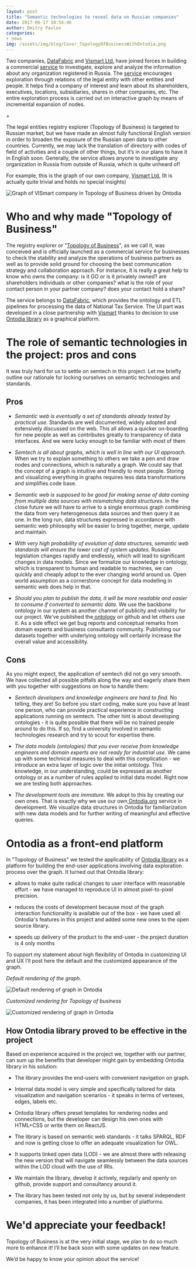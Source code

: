 ```yaml
---
layout: post
title: "Semantic technologies to reveal data on Russian companies"
date: 2017-06-17 10:54:46
author: Dmitry Pavlov
categories:
- news
img: /assets/img/blog/Cover_TopologyOfBusinessWithOntodia.png
---
```

Two companies, [DataFabric](http://datafabric.cc/) and [Vismart Ltd.](https://vismart.biz/) have joined forces in building a commercial [service](http://tree-i8n.apps.datafabric.cc/) to investigate, explore and analyze the information about any organization registered in Russia. The [service](http://tree-i8n.apps.datafabric.cc/) encourages exploration through relations of the legal entity with other entities and people. It helps find a company of interest and learn about its shareholders, executives, locations, subsidiaries, shares in other companies, etc. The entire exploration process is carried out on interactive graph by means of incremental expansion of nodes.
<!-- more -->+

The legal entities registry explorer (Topology of Business) is targeted to Russian market, but we have made an almost fully functional English version in order to broaden the exposure of the Russian open data to other countries. Currently, we may lack the translation of directory with codes of field of activities and a couple of other things, but it’s in our plans to have it in English soon. Generally, the service allows anyone to investigate any organization in Russia from outside of Russia, which is quite unheard of!

For example, this is the graph of our own company, [Vismart Ltd.](https://vismart.biz/) (It is actually quite trivial and holds no special insights)

![Graph of VISmart company in Topology of Business driven by Ontodia](/assets/img/blog/VISmartGraph_TopologyOfBusinessWithOntodia.png)

# Who and why made "Topology of Business"

The registry explorer or "[Topology of Business](http://tree-i8n.apps.datafabric.cc/)", as we call it, was conceived and is officially launched as a commercial service for businesses to check the stability and analyze the operations of business partners as well as to provide solid ground for choosing the best communication strategy and collaboration approach. For instance, it is really a great help to know who owns the company: is it GO or is it privately owned? are shareholders individuals or other companies? what is the role of your contact person in your partner company? does your contact hold a share?

The service belongs to [DataFabric](http://datafabric.cc/), which provides the ontology and ETL pipelines for processing the data of National Tax Service. The UI part was developed in a close partnership with [Vismart](https://vismart.biz/) thanks to decision to use [Ontodia library](https://github.com/ontodia-org/ontodia) as a graphical platform.

# The role of semantic technologies in the project: pros and cons

It was truly hard for us to settle on semtech in this project. Let me briefly outline our rationale for locking ourselves on semantic technologies and standards. 

## Pros

* _Semantic web is eventually a set of standards already tested by practical use._ Standards are well documented, widely adopted and extensively discussed on the web. This all allows a quicker on-boarding for new people as well as contributes greatly to transparency of data interfaces. And we were lucky enough to be familiar with most of them

* _Semtech is all about graphs, which is well in line with our UI approach._ When we try to explain something to others we take a pen and draw nodes and connections, which is naturally a graph. We could say that the concept of a graph is intuitive and friendly to most people. Storing and visualizing everything in graphs requires less data transformations and simplifies code base. 

* _Semantic web is supposed to be good for making sense of data coming from multiple data sources with mismatching data structures._ In the close future we will have to arrive to a single enormous graph combining the data from very heterogeneous data sources and then query it as one. In the long run, data structures expressed in accordance with semantic web philosophy will be easier to bring together, merge, update and maintain. 

* _With very high probability of evolution of data structures, semantic web standards will ensure the lower cost of system updates._ Russian legislation changes rapidly and endlessly, which will lead to significant changes in data models. Since we formalize our knowledge in ontology, which is transparent to human and readable to machines, we can quickly and cheaply adopt to the ever changing world around us. Open world assumption as a cornerstone concept for data modelling in semantic web does help in that.

* _Should you plan to publish the data, it will be more readable and easier to consume if converted to semantic data._ We use the backbone ontology in our system as another channel of publicity and visibility for our project. We’ve published the[ ontology](https://github.com/DataFabricRus/ontology-fts) on github and let others use it. As a side effect we get bug reports and conceptual remarks from domain experts and business consultants community. Publishing our datasets together with underlying ontology will certainly increase the overall value and accessibility.

## Cons

As you might expect, the application of semtech did not go very smooth. We have collected all possible pitfalls along the way and eagerly share them with you together with suggestions on how to handle them:

* _Semtech developers and knowledge engineers are hard to find._ No telling, they are! So before you start coding, make sure you have at least one person, who can provide practical experience in constructing applications running on semtech. The other hint is about developing ontologies - it is quite possible that there will be no trained people around to do this. If so, find a university involved in semantic technologies research and try to scout for expertise there.

* _The data models (ontologies) that you ever receive from knowledge engineers and domain experts are not ready for industrial use._ We came up with some technical measures to deal with this complication - we introduce an extra layer of logic over the initial ontology. This knowledge, in our understanding, could be expressed as another ontology or as a number of rules applied to initial data model. Right now we are testing both approaches.

* _The development tools are immature._ We adopt to this by creating our own ones. That is exactly why we use our own[ Ontodia.org](http://ontodia.org/) service in development. We visualize data structures in Ontodia for familiarization with new data models and for further writing of meaningful and effective queries.

# Ontodia as a front-end platform

In "Topology of Business" we tested the applicability of [Ontodia library](https://github.com/ontodia-org/ontodia) as a platform for building the end-user applications involving data exploration process over the graph. It turned out that Ontodia library:

* allows to make quite radical changes to user interface with reasonable effort - we have managed to reproduce UI in almost pixel-to-pixel precision.

* reduces the costs of development because most of the graph interaction functionality is available out of the box - we have used all Ontodia's features in this project and added some new ones to the open source library.

* speeds up delivery of the product to the end-user - the project duration is 4 only months

To support my statement about high flexibility of Ontodia in customizing UI and UX I’ll post here the default and the customized appearance of the graph.

_Default rendering of the graph._

![Default rendering of graph in Ontodia](/assets/img/blog/DefaultRenderingOntodia.png)

_Customized rendering for Topology of business_

![Customized rendering of graph in Ontodia](/assets/img/blog/CustomizedRenderingOntodia.png)

## How Ontodia library proved to be effective in the project

Based on experience acquired in the project we, together with our partner, can sum up the benefits that developer might gain by embedding Ontodia library in his solution:

* The library provides the end-users with convenient navigation on graph.

* Internal data model is very simple and specifically tailored for data visualization and navigation scenarios - it speaks in terms of vertexes, edges, labels etc. 

* Ontodia library offers preset templates for rendering nodes and connections, but the developer can design his own ones with HTML+CSS or write them on ReactJS.

* The library is based on semantic web standards - it talks SPARQL, RDF and now is getting close to offer an adequate visualization for OWL.

* It supports linked open data (LOD) - we are almost there with releasing the new version that will navigate seamlessly between the data sources within the LOD cloud with the use of IRIs.

* We maintain the library, develop it actively, regularly and openly on github, provide support and consultancy around it.

* The library has been tested not only by us, but by several independent companies, it has been integrated into a number of platforms.

# We'd appreciate your feedback!

Topology of Business is at the very initial stage, we plan to do so much more to enhance it! I’ll be back soon with some updates on new feature.

We’d be happy to know your opinion about the service!

